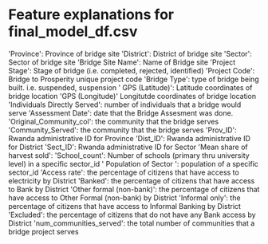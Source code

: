 # Feature explanations for final_model_df.csv

'Province': Province of bridge site
'District': District of bridge site
'Sector': Sector of bridge site
'Bridge Site Name': Name of Bridge site
'Project Stage': Stage of bridge (i.e. completed, rejected, identified)
'Project Code': Bridge to Prosperity unique project code
'Bridge Type': type of bridge being built. i.e. suspended, suspension
' GPS (Latitude)': Latitude coordinates of bridge location
'GPS (Longitude)' Longitutde coordinates of bridge location
'Individuals Directly Served': number of individuals that a bridge would serve
'Assessment Date': date that the Bridge Assesment was done. 
'Original_Community_col': the community that the bridge serves
'Community_Served': the community that the bridge serves
'Prov_ID': Rwanda administrative ID for Province
'Dist_ID': Rwanda administrative ID for District
'Sect_ID': Rwanda administrative ID for Sector
'Mean share of harvest sold': 
'School_count': Number of schools (primary thru university level) in a specific sector_id
' Population of Sector ': population of a specific sector_id
'Access rate': the percentage of citizens that have access to electricity by District
'Banked':  the percentage of citizens that have access to Bank by District
'Other formal (non-bank)': the percentage of citizens that have access to Other Formal (non-bank) by District
'Informal only': the percentage of citizens that have access to Informal Banking by District
'Excluded': the percentage of citizens that do not have any Bank access by District
'num_communities_served': the total number of communities that a bridge project serves
